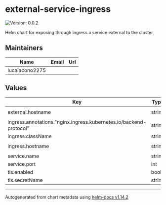 # external-service-ingress

![Version: 0.0.2](https://img.shields.io/badge/Version-0.0.2-informational?style=flat-square)

Helm chart for exposing through ingress a service external to the cluster

## Maintainers

| Name | Email | Url |
| ---- | ------ | --- |
| lucaiacono2275 |  |  |

## Values

| Key | Type | Default | Description |
|-----|------|---------|-------------|
| external.hostname | string | `"external-service.yourdomain.com"` |  |
| ingress.annotations."nginx.ingress.kubernetes.io/backend-protocol" | string | `"HTTPS"` |  |
| ingress.className | string | `"nginx"` |  |
| ingress.hostname | string | `"external-service-expose.yourdomain.com"` |  |
| service.name | string | `nil` |  |
| service.port | int | `80` |  |
| tls.enabled | bool | `true` |  |
| tls.secretName | string | `"tls-secret"` |  |

----------------------------------------------
Autogenerated from chart metadata using [helm-docs v1.14.2](https://github.com/norwoodj/helm-docs/releases/v1.14.2)
